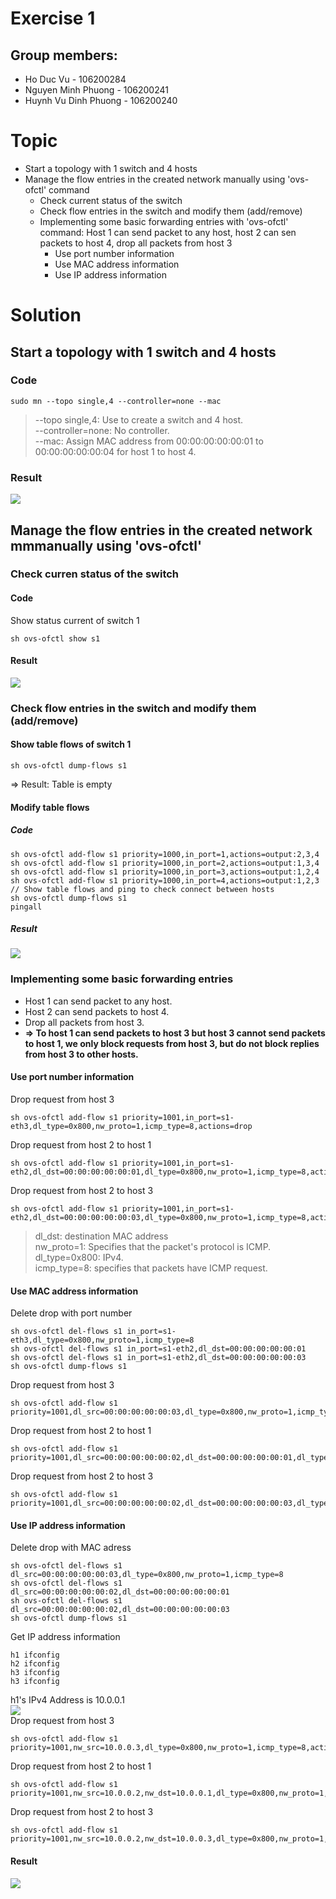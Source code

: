 # Exercise 1
## Group members:
* Ho Duc Vu - 106200284 
* Nguyen Minh Phuong - 106200241
* Huynh Vu Dinh Phuong - 106200240

# Topic
* Start a topology with 1 switch and 4 hosts
* Manage the flow entries in the created network manually using 'ovs-ofctl' command
	* Check current status of the switch
	* Check flow entries in the switch and modify them (add/remove)
	* Implementing some basic forwarding entries with 'ovs-ofctl' command: Host 1 can send packet to any host, host 2 can sen packets to host 4, drop all packets from host 3
		* Use port number information
		* Use MAC address information
		* Use IP address information
# Solution

## Start a topology with 1 switch and 4 hosts
### Code

```
sudo mn --topo single,4 --controller=none --mac
```
> --topo single,4: Use to create a switch and 4 host.\
> --controller=none: No controller.\
> --mac: Assign MAC address from 00:00:00:00:00:01 to 00:00:00:00:00:04 for host 1 to host 4.
### Result
![](Result1.png)

## Manage the flow entries in the created network mmmanually using 'ovs-ofctl'

### Check curren status of the switch
#### Code
Show status current of switch 1
```
sh ovs-ofctl show s1
```
#### Result
![](CurrentStatusOfSwitch.png)

### Check flow entries in the switch and modify them (add/remove)
#### Show table flows of switch 1
```
sh ovs-ofctl dump-flows s1
```
=> Result: Table is empty
#### Modify table flows
##### Code
```
sh ovs-ofctl add-flow s1 priority=1000,in_port=1,actions=output:2,3,4
sh ovs-ofctl add-flow s1 priority=1000,in_port=2,actions=output:1,3,4
sh ovs-ofctl add-flow s1 priority=1000,in_port=3,actions=output:1,2,4
sh ovs-ofctl add-flow s1 priority=1000,in_port=4,actions=output:1,2,3
// Show table flows and ping to check connect between hosts
sh ovs-ofctl dump-flows s1
pingall
```
##### Result
![](AddTableFlows.png)

### Implementing some basic forwarding entries
* Host 1 can send packet to any host.
* Host 2 can send packets to host 4.
* Drop all packets from host 3.
* **=> To host 1 can send packets to host 3 but host 3 cannot send packets to host 1, we only block requests from host 3, but do not block replies from host 3 to other hosts.**

#### Use port number information
Drop request from host 3
```
sh ovs-ofctl add-flow s1 priority=1001,in_port=s1-eth3,dl_type=0x800,nw_proto=1,icmp_type=8,actions=drop
```
Drop request from host 2 to host 1
```
sh ovs-ofctl add-flow s1 priority=1001,in_port=s1-eth2,dl_dst=00:00:00:00:00:01,dl_type=0x800,nw_proto=1,icmp_type=8,actions=drop
```
Drop request from host 2 to host 3
```
sh ovs-ofctl add-flow s1 priority=1001,in_port=s1-eth2,dl_dst=00:00:00:00:00:03,dl_type=0x800,nw_proto=1,icmp_type=8,actions=drop
```
> dl_dst: destination MAC address\
> nw_proto=1: Specifies that the packet's protocol is ICMP.\
> dl_type=0x800: IPv4.\
> icmp_type=8: specifies that packets have ICMP request.
#### Use MAC address information
Delete drop with port number
```
sh ovs-ofctl del-flows s1 in_port=s1-eth3,dl_type=0x800,nw_proto=1,icmp_type=8
sh ovs-ofctl del-flows s1 in_port=s1-eth2,dl_dst=00:00:00:00:00:01
sh ovs-ofctl del-flows s1 in_port=s1-eth2,dl_dst=00:00:00:00:00:03
sh ovs-ofctl dump-flows s1
```

Drop request from host 3
```
sh ovs-ofctl add-flow s1 priority=1001,dl_src=00:00:00:00:00:03,dl_type=0x800,nw_proto=1,icmp_type=8,actions=drop
```
Drop request from host 2 to host 1
```
sh ovs-ofctl add-flow s1 priority=1001,dl_src=00:00:00:00:00:02,dl_dst=00:00:00:00:00:01,dl_type=0x800,nw_proto=1,icmp_type=8,actions=drop
```
Drop request from host 2 to host 3
```
sh ovs-ofctl add-flow s1 priority=1001,dl_src=00:00:00:00:00:02,dl_dst=00:00:00:00:00:03,dl_type=0x800,nw_proto=1,icmp_type=8,actions=drop
```

#### Use IP address information
Delete drop with MAC adress 
```
sh ovs-ofctl del-flows s1 dl_src=00:00:00:00:00:03,dl_type=0x800,nw_proto=1,icmp_type=8
sh ovs-ofctl del-flows s1 dl_src=00:00:00:00:00:02,dl_dst=00:00:00:00:00:01
sh ovs-ofctl del-flows s1 dl_src=00:00:00:00:00:02,dl_dst=00:00:00:00:00:03
sh ovs-ofctl dump-flows s1
```
Get IP address information
```
h1 ifconfig
h2 ifconfig
h3 ifconfig
h3 ifconfig
```
h1's IPv4 Address is 10.0.0.1 \
![](iph1.png) \
Drop request from host 3
```
sh ovs-ofctl add-flow s1 priority=1001,nw_src=10.0.0.3,dl_type=0x800,nw_proto=1,icmp_type=8,actions=drop
```
Drop request from host 2 to host 1
```
sh ovs-ofctl add-flow s1 priority=1001,nw_src=10.0.0.2,nw_dst=10.0.0.1,dl_type=0x800,nw_proto=1,icmp_type=8,actions=drop
```
Drop request from host 2 to host 3
```
sh ovs-ofctl add-flow s1 priority=1001,nw_src=10.0.0.2,nw_dst=10.0.0.3,dl_type=0x800,nw_proto=1,icmp_type=8,actions=drop
```

#### Result
![](UsePortNumberToConfig.png)


